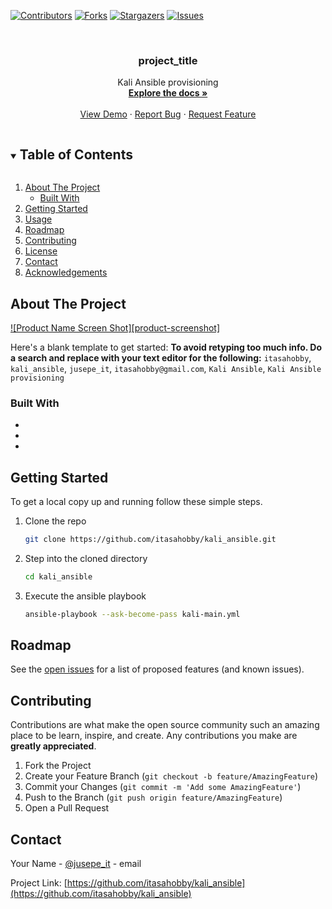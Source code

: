 [![Contributors][contributors-shield]][contributors-url]
[![Forks][forks-shield]][forks-url]
[![Stargazers][stars-shield]][stars-url]
[![Issues][issues-shield]][issues-url]




<!-- PROJECT LOGO -->
<br />
<p align="center">

  <h3 align="center">project_title</h3>

  <p align="center">
    Kali Ansible provisioning
    <br />
    <a href="https://github.com/itasahobby/kali_ansible"><strong>Explore the docs »</strong></a>
    <br />
    <br />
    <a href="https://github.com/itasahobby/kali_ansible">View Demo</a>
    ·
    <a href="https://github.com/itasahobby/kali_ansible/issues">Report Bug</a>
    ·
    <a href="https://github.com/itasahobby/kali_ansible/issues">Request Feature</a>
  </p>
</p>



<!-- TABLE OF CONTENTS -->
<details open="open">
  <summary><h2 style="display: inline-block">Table of Contents</h2></summary>
  <ol>
    <li>
      <a href="#about-the-project">About The Project</a>
      <ul>
        <li><a href="#built-with">Built With</a></li>
      </ul>
    </li>
    <li><a href="#getting-started">Getting Started</a></li>
    <li><a href="#usage">Usage</a></li>
    <li><a href="#roadmap">Roadmap</a></li>
    <li><a href="#contributing">Contributing</a></li>
    <li><a href="#license">License</a></li>
    <li><a href="#contact">Contact</a></li>
    <li><a href="#acknowledgements">Acknowledgements</a></li>
  </ol>
</details>



<!-- ABOUT THE PROJECT -->
## About The Project

[![Product Name Screen Shot][product-screenshot]](https://example.com)

Here's a blank template to get started:
**To avoid retyping too much info. Do a search and replace with your text editor for the following:**
`itasahobby`, `kali_ansible`, `jusepe_it`, `itasahobby@gmail.com`, `Kali Ansible`, `Kali Ansible provisioning`


### Built With

* []()
* []()
* []()



<!-- GETTING STARTED -->
## Getting Started

To get a local copy up and running follow these simple steps.

1. Clone the repo
   ```sh
   git clone https://github.com/itasahobby/kali_ansible.git
   ```
2. Step into the cloned directory
   ```sh
   cd kali_ansible
   ```
3. Execute the ansible playbook
    ```sh
    ansible-playbook --ask-become-pass kali-main.yml
    ```

<!-- ROADMAP -->
## Roadmap

See the [open issues](https://github.com/itasahobby/kali_ansible/issues) for a list of proposed features (and known issues).



<!-- CONTRIBUTING -->
## Contributing

Contributions are what make the open source community such an amazing place to be learn, inspire, and create. Any contributions you make are **greatly appreciated**.

1. Fork the Project
2. Create your Feature Branch (`git checkout -b feature/AmazingFeature`)
3. Commit your Changes (`git commit -m 'Add some AmazingFeature'`)
4. Push to the Branch (`git push origin feature/AmazingFeature`)
5. Open a Pull Request



<!-- CONTACT -->
## Contact

Your Name - [@jusepe_it](https://twitter.com/jusepe_it) - email

Project Link: [https://github.com/itasahobby/kali_ansible](https://github.com/itasahobby/kali_ansible)

<!-- MARKDOWN LINKS & IMAGES -->
<!-- https://www.markdownguide.org/basic-syntax/#reference-style-links -->
[contributors-shield]: https://img.shields.io/github/contributors/itasahobby/repo.svg?style=for-the-badge
[contributors-url]: https://github.com/itasahobby/repo/graphs/contributors
[forks-shield]: https://img.shields.io/github/forks/itasahobby/repo.svg?style=for-the-badge
[forks-url]: https://github.com/itasahobby/repo/network/members
[stars-shield]: https://img.shields.io/github/stars/itasahobby/repo.svg?style=for-the-badge
[stars-url]: https://github.com/itasahobby/repo/stargazers
[issues-shield]: https://img.shields.io/github/issues/itasahobby/repo.svg?style=for-the-badge
[issues-url]: https://github.com/itasahobby/repo/issues